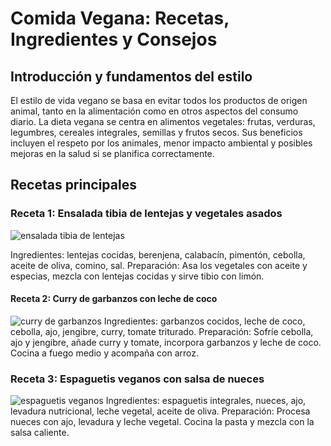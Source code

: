 # Comida Vegana: Recetas, Ingredientes y Consejos

## Introducción y fundamentos del estilo
El estilo de vida vegano se basa en evitar todos los productos de origen animal, tanto en la alimentación como en otros aspectos del consumo diario. La dieta vegana se centra en alimentos vegetales: frutas, verduras, legumbres, cereales integrales, semillas y frutos secos. Sus beneficios incluyen el respeto por los animales, menor impacto ambiental y posibles mejoras en la salud si se planifica correctamente.

## Recetas principales 

### Receta 1: Ensalada tibia de lentejas y vegetales asados
![ensalada tibia de lentejas](https://holaveggie.com.ar/wp-content/uploads/2024/01/ensalada-tibia-de-lentejas.jpg)

Ingredientes: lentejas cocidas, berenjena, calabacín, pimentón, cebolla, aceite de oliva, comino, sal.
Preparación: Asa los vegetales con aceite y especias, mezcla con lentejas cocidas y sirve tibio con limón.

#### Receta 2: Curry de garbanzos con leche de coco

![curry de garbanzos](https://encrypted-tbn0.gstatic.com/images?q=tbn:ANd9GcT3sLgKbyuAvpO2DEyuLd4NLrAhCl4moAEIdg&s)
Ingredientes: garbanzos cocidos, leche de coco, cebolla, ajo, jengibre, curry, tomate triturado.
Preparación: Sofríe cebolla, ajo y jengibre, añade curry y tomate, incorpora garbanzos y leche de coco. Cocina a fuego medio y acompaña con arroz.

### Receta 3: Espaguetis veganos con salsa de nueces
![espaguetis veganos](https://encrypted-tbn0.gstatic.com/images?q=tbn:ANd9GcR4Ag9BeKLb-4MRI5_Cm4j7VB4Lrjqo9n5qkA&s)
Ingredientes: espaguetis integrales, nueces, ajo, levadura nutricional, leche vegetal, aceite de oliva.
Preparación: Procesa nueces con ajo, levadura y leche vegetal. Cocina la pasta y mezcla con la salsa caliente.